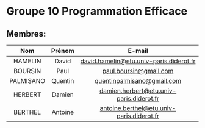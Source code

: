 # Groupe 10 Programmation Efficace

## Membres:


| Nom          | Prénom       | E-mail                                     |
| :----------: | :----------: | :----------------------------------------: |
| HAMELIN      | David        | david.hamelin@etu.univ-paris.diderot.fr    |
| BOURSIN      | Paul         | paul.boursin@gmail.com                     |
| PALMISANO    | Quentin      | quentinpalmisano@gmail.com                 |
| HERBERT      | Damien       | damien.herbert@etu.univ-paris.diderot.fr   |
| BERTHEL      | Antoine      | antoine.berthel@etu.univ-paris.diderot.fr  |


